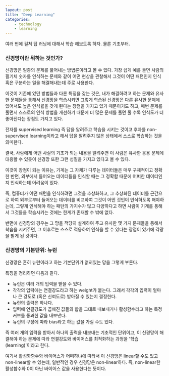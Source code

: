 ```yaml
---
layout: post
title: "Deep Learning"
categories: 
    - technology
    - learning 
---
```


여러 번에 걸쳐 딥 러닝에 대해서 학습 해보도록 하자. 물론 기초부터.

### 신경망이란 뭐하는 것인가?

신경망은 일종의 문제를 풀어내는 방법론이라고 볼 수 있다. 가장 쉽게 예를 들면 사람의 필기체 숫자를 인식하는 문제와 같이 어떤 현상을 관찰해서 그것이 어떤 패턴인지 인식 혹은 구분하는 일을 해결해내는데 주로 사용한다.

이것이 기존에 있던 방법들과 다른 특징을 갖는 것은, 내가 해결하려고 하는 문제와 유사한 문제들을 통해서 신경망을 학습시키면 그렇게 학습된 신경망은 다른 유사한 문제에 있어서도 높은 인식률을 갖게 된다는 장점을 가지고 있기 때문이기도 하고, 매번 문제를 풀면서 스스로의 인식 방법을 개선하기 때문에 더 많은 문제를 풀면 풀 수록 인식도가 더 좋아진다는 장점도 가지고 있다.

전자를 supervised learning 즉 답을 알려주고 학습을 시키는 것이고 후자를 non-supervised learning이라고 해서 답을 알려주지 않은 상태에서 스스로 학습하는 것을 의미한다.

결국, 사람에게 어떤 사실의 기초가 되는 내용을 알려주면 이 사람은 유사한 응용 문제에 대응할 수 있듯이 신경망 또한 그런 성질을 가지고 있다고 볼 수 있다. 

이것이 장점이 되는 이유는, 기계는 그 자체가 다루는 데이터들은 매우 구체적이고 정확한 반면, 외부에서 들어오는 데이터들을 인식할 때는 그 정확함 때문에 어떠한 데이터인지 인식하는데 어려움이 있다. 

즉, 컴퓨터가 어떤 패턴을 인식하려면 그것을 추상화하고, 그 추상화된 데이터를 근간으로 하여 외부로부터 들어오는 데이터를 비교하여 그것이 어떤 것인이 인식하도록 해야하는데, 그렇게 인식해야 하는 패턴의 가지수가 많고 다양하다고 하면 사람이 기계를 통해서 그것들을 학습시키는 것에는 한계가 존재할 수 밖에 없다. 

반면에 신경망의 경우는 그 망을 적당히 설계하여 주고 유사한 몇 가지 문제들을 통해서 학습을 시켜주면, 그 이후로는 스스로 적응하여 인식을 할 수 있다는 장점이 있기에 각광을 받게 된 것이다.

### 신경망의 기본단위: 뉴런

신경망은 흔히 뉴런이라고 하는 기본단위가 얽혀있는 망을 그렇게 부른다. 

특징을 정리하면 다음과 같다.
- 뉴런은 여러 개의 입력을 받을 수 있다.
- 각각의 입력에는 연결강도라고 하는 weight가 붙는다. 그래서 각각의 입력이 얼마나 큰 강도로 (혹은 신뢰도로) 받아질 수 있는지 결정한다.
- 뉴런의 출력은 하나다. 
- 입력에 연결강도가 곱해진 값들의 합을 그대로 내보내거나 활성함수라고 하는 특정 커브를 통과한 값을 내보낸다.
- 뉴런의 구성에 따라 bias라고 하는 값을 가질 수도 있다. 

즉 여러 개의 입력을 받아서 하나의 출력을 내보내는 기초적인 단위이고, 이 신경망이 해결해야 하는 문제에 따라 연결강도와 바이어스를 최적화하는 과정을 '학습 (learning)'이라고 한다.

여기서 활성화함수와 바이어스가 어떠하냐에 따라서 이 신경망은 linear할 수도 있고 non-linear할 수 있는데, 일반적인 경우 신경망은 non-linear하다. 즉, non-linear한 활성함수와 0이 아닌 바이어스 값을 사용한다는 뜻이다.


